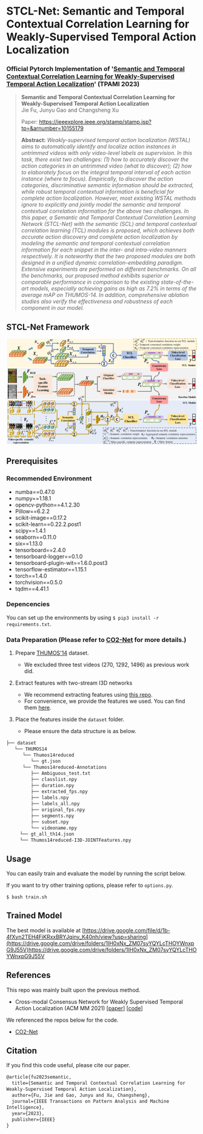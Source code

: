# STCL-Net: Semantic and Temporal Contextual Correlation Learning for Weakly-Supervised Temporal Action Localization
### Official Pytorch Implementation of '[Semantic and Temporal Contextual Correlation Learning for Weakly-Supervised Temporal Action Localization](https://ieeexplore.ieee.org/stamp/stamp.jsp?tp=&arnumber=10155179)' (TPAMI 2023)

> **Semantic and Temporal Contextual Correlation Learning for Weakly-Supervised Temporal Action Localization**<br>
> Jie Fu, Junyu Gao and Changsheng Xu
>
> Paper: https://ieeexplore.ieee.org/stamp/stamp.jsp?tp=&arnumber=10155179
>
> **Abstract:** *Weakly-supervised temporal action localization (WSTAL) aims to automatically identify and localize action instances in untrimmed videos with only video-level labels as supervision. In this task, there exist two challenges: (1) how to accurately discover the action categories in an untrimmed video (what to discover); (2) how to elaborately focus on the integral temporal interval of each action instance (where to focus). Empirically, to discover the action categories, discriminative semantic information should be extracted, while robust temporal contextual information is beneficial for complete action localization. However, most existing WSTAL methods ignore to explicitly and jointly model the semantic and temporal contextual correlation information for the above two challenges. In this paper, a Semantic and Temporal Contextual Correlation Learning Network (STCL-Net) with the semantic (SCL) and temporal contextual correlation learning (TCL) modules is proposed, which achieves both accurate action discovery and complete action localization by modeling the semantic and temporal contextual correlation information for each snippet in the inter- and intra-video manners respectively. It is noteworthy that the two proposed modules are both designed in a unified dynamic correlation-embedding paradigm. Extensive experiments are performed on different benchmarks. On all the benchmarks, our proposed method exhibits superior or comparable performance in comparison to the existing state-of-the-art models, especially achieving gains as high as 7.2% in terms of the average mAP on THUMOS-14. In addition, comprehensive ablation studies also verify the effectiveness and robustness of each component in our model.*

## STCL-Net Framework
<img src='./model_fig/framework.pdf' width=800>

## Prerequisites
### Recommended Environment
* numba==0.47.0
* numpy==1.18.1
* opencv-python==4.1.2.30
* Pillow==6.2.2
* scikit-image==0.17.2
* scikit-learn==0.22.2.post1
* scipy==1.4.1
* seaborn==0.11.0
* six==1.13.0
* tensorboard==2.4.0
* tensorboard-logger==0.1.0
* tensorboard-plugin-wit==1.6.0.post3
* tensorflow-estimator==1.15.1
* torch==1.4.0
* torchvision==0.5.0
* tqdm==4.41.1

### Depencencies
You can set up the environments by using `$ pip3 install -r requirements.txt`.

### Data Preparation (Please refer to [CO2-Net](https://github.com/harlanhong/MM2021-CO2-Net) for more details.)
1. Prepare [THUMOS'14](https://www.crcv.ucf.edu/THUMOS14/) dataset.
    - We excluded three test videos (270, 1292, 1496) as previous work did.

2. Extract features with two-stream I3D networks
    - We recommend extracting features using [this repo](https://github.com/piergiaj/pytorch-i3d).
    - For convenience, we provide the features we used. You can find them [here](https://drive.google.com/file/d/1NqaDRo782bGZKo662I0rI_cvpDT67VQU/view?usp=sharing).

3. Place the features inside the `dataset` folder.
    - Please ensure the data structure is as below.
   
~~~~
├── dataset
   └── THUMOS14
      └── Thumos14reduced
         └── gt.json
      └── Thumos14reduced-Annotations
         ├── Ambiguous_test.txt
         ├── classlist.npy
         ├── duration.npy
         ├── extracted_fps.npy
         ├── labels.npy
         ├── labels_all.npy
         ├── original_fps.npy
         ├── segments.npy
         ├── subset.npy
         └── videoname.npy
     └── gt_all_th14.json
     └── Thumos14reduced-I3D-JOINTFeatures.npy
~~~~

## Usage

You can easily train and evaluate the model by running the script below.

If you want to try other training options, please refer to `options.py`.

~~~~
$ bash train.sh
~~~~

## Trained Model
The best model is available at [https://drive.google.com/file/d/1b-4fXyn2TEH4FiKRxxBRYJqiny_K40nh/view?usp=sharing](https://drive.google.com/drive/folders/1IH0xNx_ZM07syYQYLcTHOYWnxpG9J55V)https://drive.google.com/drive/folders/1IH0xNx_ZM07syYQYLcTHOYWnxpG9J55V

## References
This repo was mainly built upon the previous method.
* Cross-modal Consensus Network for Weakly Supervised Temporal Action Localization (ACM MM 2021) [[paper](https://arxiv.org/abs/2107.12589)] [[code](https://github.com/harlanhong/MM2021-CO2-Net)]

We referenced the repos below for the code.

* [CO2-Net](https://github.com/harlanhong/MM2021-CO2-Net)

## Citation
If you find this code useful, please cite our paper.

~~~~
@article{fu2023semantic,
  title={Semantic and Temporal Contextual Correlation Learning for Weakly-Supervised Temporal Action Localization},
  author={Fu, Jie and Gao, Junyu and Xu, Changsheng},
  journal={IEEE Transactions on Pattern Analysis and Machine Intelligence},
  year={2023},
  publisher={IEEE}
}
~~~~
